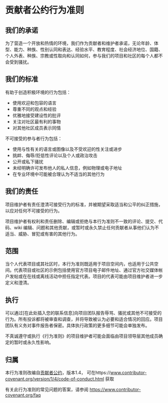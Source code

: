 # 贡献者公约行为准则

## 我们的承诺

为了营造一个开放和热情的环境，我们作为贡献者和维护者承诺，无论年龄、体型、能力、种族、性别认同和表达、经验水平、教育程度、社会经济地位、国籍、个人外表、种族、宗教或性取向和认同如何，参与我们的项目和社区的每个人都不会受到骚扰。

## 我们的标准

有助于创造积极环境的行为包括：

* 使用欢迎和包容的语言
* 尊重不同的观点和经验
* 优雅地接受建设性的批评
* 关注对社区最有利的事物
* 对其他社区成员表示同情

不可接受的参与者行为包括：

* 使用与性有关的语言或图像以及不受欢迎的性关注或进步
* 挑衅、侮辱/贬低性评论以及个人或政治攻击
* 公开或私下骚扰
* 未经明确许可发布他人的私人信息，例如物理或电子地址
* 在专业环境中可能被合理认为不适当的其他行为

## 我们的责任

项目维护者有责任澄清可接受行为的标准，并被期望采取适当和公平的纠正措施，以应对任何不可接受的行为。

项目维护者有权利和责任删除、编辑或拒绝与本行为准则不一致的评论、提交、代码、wiki 编辑、问题和其他贡献，或暂时或永久禁止任何贡献者从事他们认为不适当、威胁、冒犯或有害的其他行为。

## 范围

当个人代表项目或其社区时，本行为准则既适用于项目空间内，也适用于公共空间。代表项目或社区的示例包括使用官方项目电子邮件地址、通过官方社交媒体帐户发帖或在在线或离线活动中担任指定代表。项目的代表可能由项目维护者进一步定义和澄清。

## 执行

可以通过[在此处插入您的联系信息]向项目团队报告辱骂、骚扰或其他不可接受的行为。所有投诉都将被审查和调查，并将导致被认为必要和适合情况的回应。项目团队有义务对事件报告者保密。具体执行政策的更多细节可能会单独发布。

不真诚遵守或执行《行为准则》的项目维护者可能会面临由项目领导层其他成员确定的暂时或永久性影响。

## 归属

本行为准则改编自[贡献者公约][homepage]，版本1.4，
可在https://www.contributor-covenant.org/version/1/4/code-of-conduct.html 获取

[homepage]: https://www.contributor-covenant.org

有关此行为准则的常见问题的答案，请参阅
https://www.contributor-covenant.org/faq 